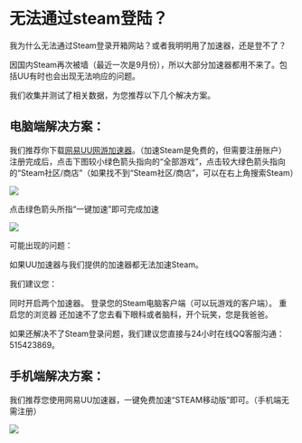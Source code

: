 # 无法通过steam登陆？

我为什么无法通过Steam登录开箱网站？或者我明明用了加速器，还是登不了？

因国内Steam再次被墙（最近一次是9月份），所以大部分加速器都用不来了。包括UU有时也会出现无法响应的问题。

我们收集并测试了相关数据，为您推荐以下几个解决方案。

## 电脑端解决方案：

我们推荐你下载[网易UU网游加速器](https://uu.163.com)。（加速Steam是免费的，但需要注册账户）
注册完成后，点击下图较小绿色箭头指向的“全部游戏”，点击较大绿色箭头指向的“Steam社区/商店”（如果找不到“Steam社区/商店”，可以在右上角搜索Steam）

![](https://www.dota2sites.com/media/images/blog/7546.png)

点击绿色箭头所指“一键加速”即可完成加速

![](https://www.dota2sites.com/media/images/blog/978.png)

可能出现的问题：

如果UU加速器与我们提供的加速器都无法加速Steam。

我们建议您：

同时开启两个加速器。
登录您的Steam电脑客户端（可以玩游戏的客户端）。
重启您的浏览器
还加速不了您去看下眼科或者脑科，开个玩笑，您是我爸爸。

如果还解决不了Steam登录问题，我们建议您直接与24小时在线QQ客服沟通：515423869。

## 手机端解决方案：

我们推荐您使用网易UU加速器，一键免费加速“STEAM移动版”即可。（手机端无需注册）

![](https://www.dota2sites.com/media/images/blog/QQ%E5%9B%BE%E7%89%8720180916165000_gaitubao_com_300x533.jpg)


